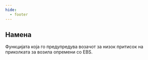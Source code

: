 ```yaml
---
hide:
  - footer
---
```


## Намена

Функцијата која го предупредува возачот за низок притисок на приколката за возила опремени со EBS.